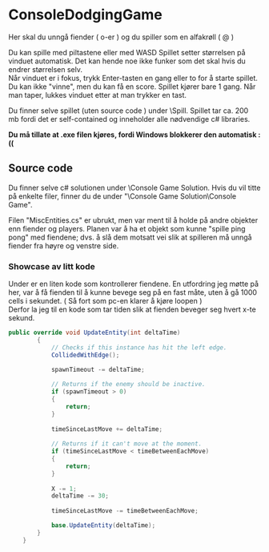 # ConsoleDodgingGame
 Her skal du unngå fiender ( o-er ) og du spiller som en alfakrøll ( @ )

Du kan spille med piltastene eller med WASD
Spillet setter størrelsen på vinduet automatisk. Det kan hende noe ikke funker som det skal hvis du endrer størrelsen selv.  
Når vinduet er i fokus, trykk Enter-tasten en gang eller to for å starte spillet. Du kan ikke "vinne", men du kan få en score. 
Spillet kjører bare 1 gang. Når man taper, lukkes vinduet etter at man trykker en tast. 

Du finner selve spillet (uten source code ) under \Spill. Spillet tar ca. 200 mb fordi det er self-contained og inneholder alle nødvendige c# libraries. 

**Du må tillate at .exe filen kjøres, fordi Windows blokkerer den automatisk :((**

## Source code
Du finner selve c# solutionen under \Console Game Solution.
Hvis du vil titte på enkelte filer, finner du de under "\Console Game Solution\Console Game".

Filen "MiscEntities.cs" er ubrukt, men var ment til å holde på andre objekter enn fiender og players. Planen var å ha et objekt som kunne "spille ping pong" med fiendene; dvs. å slå dem motsatt vei slik at spilleren må unngå fiender fra høyre og venstre side. 

### Showcase av litt kode  
Under er en liten kode som kontrollerer fiendene. En utfordring jeg møtte på her, var å få fienden til å kunne bevege seg på en fast måte, uten å gå 1000 cells i sekundet. ( Så fort som pc-en klarer å kjøre loopen )   
Derfor la jeg til en kode som tar tiden slik at fienden beveger seg hvert x-te sekund.
```c#  
public override void UpdateEntity(int deltaTime)
        {
            // Checks if this instance has hit the left edge.
            CollidedWithEdge();
            
            spawnTimeout -= deltaTime;

            // Returns if the enemy should be inactive.
            if (spawnTimeout > 0)
            {
                return;
            }
            
            timeSinceLastMove += deltaTime;
            
            // Returns if it can't move at the moment. 
            if (timeSinceLastMove < timeBetweenEachMove)
            {
                return;
            }
            
            X -= 1;
            deltaTime -= 30;
            
            timeSinceLastMove -= timeBetweenEachMove;

            base.UpdateEntity(deltaTime);
        }
    }
```
